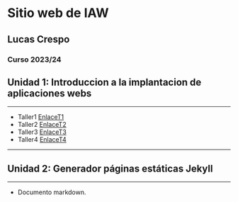 # Sitio web de IAW
## Lucas Crespo
### Curso 2023/24 
## Unidad 1: Introduccion a la implantacion de aplicaciones webs
---
+ Taller1 [EnlaceT1](https://github.com/LucasCres/LucasCres.github.io/blob/9f0939e4ed4f70ffd56fa4dfc331724b38a62e37/Archivos/Unidad1/taller1.md)
+ Taller2 [EnlaceT2](https://github.com/LucasCres/LucasCres.github.io/blob/9f0939e4ed4f70ffd56fa4dfc331724b38a62e37/Archivos/Unidad1/Taller2.md)
+ Taller3 [EnlaceT3](https://github.com/LucasCres/LucasCres.github.io/blob/9f0939e4ed4f70ffd56fa4dfc331724b38a62e37/Archivos/Unidad1/taller3.md)
+ Taller4 [EnlaceT4](https://github.com/LucasCres/prueba-pr-asir)
---
## Unidad 2: Generador páginas estáticas Jekyll  
---
+ Documento markdown.


